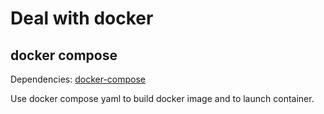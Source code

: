 # Deal with docker 
## docker compose

Dependencies: [docker-compose](https://docs.docker.com/compose/)

Use docker compose yaml to build docker image and to launch container.

